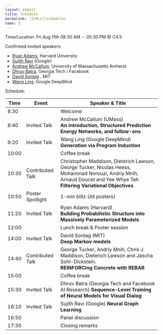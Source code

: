 ```yaml
---
layout: page17
title: Schedule
permalink: /ICML17/schedule/
name: 3
---
```

Time/Location:  Fri Aug 11th 08:30 AM -- 05:30 PM @ C4.5

Confirmed invited speakers:

* [Ryan Adams](http://people.seas.harvard.edu/~rpa/), Harvard University
* [Sujith Ravi](http://sravi.org/) (Google)
* [Andrew McCallum](https://people.cs.umass.edu/~mccallum/), University of Massachusetts Amherst
* [Dhruv Batra](http://www.cc.gatech.edu/~dbatra/index.html), Georgia Tech / Facebook
* [David Sontag](http://clinicalml.org/) , MIT
* [Wang Ling](), Google DeepMind

Schedule:

| Time          |  Event        |  Speaker & Title | 
| ------------- | ------------- | -------------  |
|  8:30 |   | Welcome
|  8:40 | Invited Talk  | Andrew McCallum (UMass)<br> **An introduction, Structured Prediction Energy Networks, and follow-ons** |
|  9:20  |  Invited Talk  |  Wang Ling (Google DeepMind) **Generation via Program Induction** |
|  10:00 |    | Coffee break
|  10:30  |  Contributed Talk   | Christopher Maddison, Dieterich Lawson, George Tucker, Nicolas Heess, Mohammad Norouzi, Andriy Mnih, Arnaud Doucet and Yee Whye Teh <br> **Filtering Variational Objectives** |
|  10:50  |  Poster Spotlight   |   1-min blitz (All posters)
|  11:20  |  Invited Talk  |  Ryan Adams (Harvard) <br> **Building Probabilistic Structure into Massively Parameterized Models** | 
|  12:00  |    | Lunch break & Poster session  
|  14:00   |  Invited Talk  |  David Sontag (MIT)<br> **Deep Markov models** |
|  14:40  |   Contributed Talk   |  George Tucker, Andriy Mnih, Chris J. Maddison, Dieterich Lawson and Jascha Sohl-Dickstein. <br> **REINFORCing Concrete with REBAR** |
|  15:00    |     | Coffee break
|  15:30   |  Invited Talk  |  Dhruv Batra (Georgia Tech and Facebook AI Research) **Sequence-Level Training of Neural Models for Visual Dialog** |
|  16:10  |  Invited Talk  |  Sujith Ravi (Google) **Neural Graph Learning** |
|  16:50  |   | Panel discussion
|  17:30  |  |Closing remarks 
